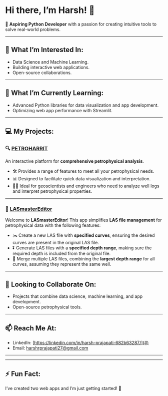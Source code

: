 # Hi there, I’m Harsh! 👋 

🚀 **Aspiring Python Developer** with a passion for creating intuitive tools to solve real-world problems. 

---

## 👀 **What I’m Interested In:**
- Data Science and Machine Learning.
- Building interactive web applications.
- Open-source collaborations.

---

## 🌱 **What I’m Currently Learning:**
- Advanced Python libraries for data visualization and app development.
- Optimizing web app performance with Streamlit.

---

## 💻 **My Projects:**

### 🔍 [**PETROHARRIT**](https://petroharrit01b.streamlit.app/)
An interactive platform for **comprehensive petrophysical analysis**.
- 🛠️ Provides a range of features to meet all your petrophysical needs.
- 📊 Designed to facilitate quick data visualization and interpretation.
- 🧑‍🏫 Ideal for geoscientists and engineers who need to analyze well logs and interpret petrophysical properties.

---

### 📂 [**LASmasterEditor**](https://lasmastereditor.streamlit.app/)
Welcome to **LASmasterEditor**! This app simplifies **LAS file management** for petrophysical data with the following features:
- ✂️ Create a new LAS file with **specified curves**, ensuring the desired curves are present in the original LAS file.
- ⏬ Generate LAS files with a **specified depth range**, making sure the required depth is included from the original file.
- 🔄 Merge multiple LAS files, combining the **largest depth range** for all curves, assuming they represent the same well.
  
---

## 💞️ **Looking to Collaborate On:**
- Projects that combine data science, machine learning, and app development.
- Open-source petrophysical tools.
  
---

## 📫 **Reach Me At:**
- LinkedIn: [https://linkedin.com/in/harsh-prajapati-682b63287/](#)
- Email: harshrprajapati27@gmail.com

---

---

## ⚡ **Fun Fact:**
I’ve created two web apps and I’m just getting started! 🚀
